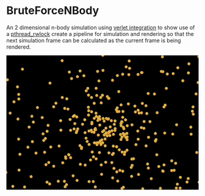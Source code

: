 # BruteForceNBody

An 2 dimensional n-body simulation using [verlet integration](https://gereshes.com/2018/07/09/verlet-integration-the-n-body-problem/) to show use of a [pthread_rwlock](https://developer.apple.com/library/archive/documentation/System/Conceptual/ManPages_iPhoneOS/man3/pthread_rwlock_rdlock.3.html) create a pipeline for simulation and rendering so that the next simulation frame can be calculated as the current frame is being rendered.

![image](./preview.gif "Preview")
